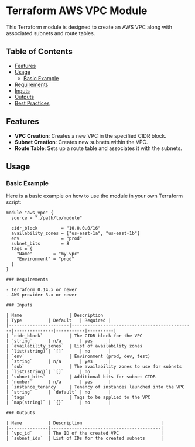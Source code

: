 # Terraform AWS VPC Module

This Terraform module is designed to create an AWS VPC along with associated subnets and route tables.

## Table of Contents

- [Features](#features)
- [Usage](#usage)
  - [Basic Example](#basic-example)
- [Requirements](#requirements)
- [Inputs](#inputs)
- [Outputs](#outputs)
- [Best Practices](#best-practices)

## Features

- **VPC Creation**: Creates a new VPC in the specified CIDR block.
- **Subnet Creation**: Creates new subnets within the VPC.
- **Route Table**: Sets up a route table and associates it with the subnets.

## Usage

### Basic Example

Here is a basic example on how to use the module in your own Terraform script:

```hcl
module "aws_vpc" {
  source = "./path/to/module"

  cidr_block         = "10.0.0.0/16"
  availability_zones = ["us-east-1a", "us-east-1b"]
  env                = "prod"
  subnet_bits        = 8
  tags = {
    "Name"        = "my-vpc"
    "Environment" = "prod"
  }
}

### Requirements

- Terraform 0.14.x or newer
- AWS provider 3.x or newer

### Inputs

| Name                  | Description                                   | Type          | Default   | Required |
|-----------------------|-----------------------------------------------|---------------|-----------|----------|
| `cidr_block`          | The CIDR block for the VPC                    | `string`      | n/a       | yes      |
| `availability_zones`  | List of availability zones                    | `list(string)`| `[]`      | no       |
| `env`                 | Environment (prod, dev, test)                 | `string`      | n/a       | yes      |
| `sub`                 | The availability zones to use for subnets     | `list(string)`| `[]`      | no       |
| `subnet_bits`         | Additional bits for subnet CIDR               | `number`      | n/a       | yes      |
| `instance_tenancy`    | Tenancy of instances launched into the VPC    | `string`      | `default` | no       |
| `tags`                | Tags to be applied to the VPC                 | `map(string)` | `{}`      | no       |

### Outputs

| Name          | Description                              |
|---------------|------------------------------------------|
| `vpc_id`      | The ID of the created VPC                |
| `subnet_ids`  | List of IDs for the created subnets      |

